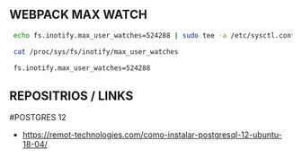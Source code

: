 

## WEBPACK MAX WATCH

```bash
 echo fs.inotify.max_user_watches=524288 | sudo tee -a /etc/sysctl.conf && sudo sysctl -p

 cat /proc/sys/fs/inotify/max_user_watches

 fs.inotify.max_user_watches=524288
```

## REPOSITRIOS / LINKS


 #POSTGRES 12

  - https://remot-technologies.com/como-instalar-postgresql-12-ubuntu-18-04/
